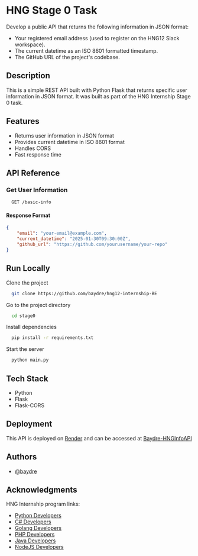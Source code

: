 # HNG Stage 0 Task

Develop a public API that returns the following information in JSON format:
- Your registered email address (used to register on the HNG12 Slack workspace).
- The current datetime as an ISO 8601 formatted timestamp.
- The GitHub URL of the project's codebase.

## Description

This is a simple REST API built with Python Flask that returns specific user information in JSON format. It was built as part of the HNG Internship Stage 0 task.

## Features

- Returns user information in JSON format
- Provides current datetime in ISO 8601 format
- Handles CORS
- Fast response time

## API Reference

### Get User Information

```http
  GET /basic-info
```

#### Response Format

```json
{
    "email": "your-email@example.com",
    "current_datetime": "2025-01-30T09:30:00Z",
    "github_url": "https://github.com/yourusername/your-repo"
}
```

## Run Locally

Clone the project

```bash
  git clone https://github.com/baydre/hng12-internship-BE
```

Go to the project directory

```bash
  cd stage0
```

Install dependencies

```bash
  pip install -r requirements.txt
```

Start the server

```bash
  python main.py
```

## Tech Stack

- Python
- Flask
- Flask-CORS

## Deployment

This API is deployed on [Render](https://dashboard.render.com) and can be accessed at [Baydre-HNGInfoAPI](https://baydre-hnginfoapi.onrender.com/basic-info)

## Authors

- [@baydre](https://github.com/baydre)

## Acknowledgments

HNG Internship program links:
- [Python Developers](https://hng.tech/hire/python-developers)
- [C# Developers](https://hng.tech/hire/csharp-developers)
- [Golang Developers](https://hng.tech/hire/golang-developers)
- [PHP Developers](https://hng.tech/hire/php-developers)
- [Java Developers](https://hng.tech/hire/java-developers)
- [NodeJS Developers](https://hng.tech/hire/nodejs-developers)